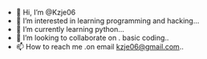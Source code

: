 - 👋 Hi, I’m @Kzje06
- 👀 I’m interested in learning programming and hacking...
- 🌱 I’m currently learning python...
- 💞️ I’m looking to collaborate on . basic coding..
- 📫 How to reach me .on email kzje06@gmail.com..

<!---
Kzje06/Kzje06 is a ✨ special ✨ repository because its `README.md` (this file) appears on your GitHub profile.
You can click the Preview link to take a look at your changes.
--->
